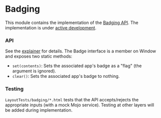 # Badging

This module contains the implementation of the [Badging API]. The implementation
is under [active development].

[Badging API]: https://github.com/WICG/badging
[active development]: https://crbug.com/719176

### API

See the [explainer] for details. The Badge interface is a member on Window
and exposes two static methods:

[explainer]: https://github.com/WICG/badging/blob/master/explainer.md

* `set(contents)`: Sets the associated app's badge as a "flag" (the argument
  is ignored).
* `clear()`: Sets the associated app's badge to nothing.

### Testing

`LayoutTests/badging/*.html` tests that the API accepts/rejects the appropriate
inputs (with a mock Mojo service). Testing at other layers will be added
during implementation.
